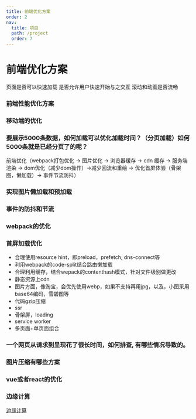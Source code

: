 ```yaml
---
title: 前端优化方案
order: 2
nav:
  title: 项目
  path: /project
  order: 7
---
```


# 前端优化方案
页面是否可以快速加载 是否允许用户快速开始与之交互 滚动和动画是否流畅

### 前端性能优化方案

### 移动端的优化

### 要展示5000条数据，如何加载可以优化加载时间？（分页加载）如何5000条就是已经分页了的呢？

前端优化（webpack打包优化 -> 图片优化 -> 浏览器缓存 -> cdn 缓存 -> 服务端渲染 -> dom优化（减少dom操作）->减少回流和重绘 -> 优化首屏体验（骨架图，懒加载）-> 事件节流防抖）

### 实现图片懒加载和预加载

### 事件的防抖和节流

### webpack的优化

### 首屏加载优化
- 合理使用resource hint，即preload，prefetch, dns-connect等
- 利用webpack的code-split结合路由懒加载
- 合理利用缓存，结合wepack的contenthash模式，针对文件级别做更改
- 静态资源上cdn
- 图片方面，像淘宝，会优先使用webp，如果不支持再用jpg，以及，小图采用base64编码，雪碧图等
- 代码gzip压缩
- ssr
- 骨架屏，loading
- service worker
- 多页面+单页面组合

### 一个网页从请求到呈现花了很长时间，如何排查, 有哪些情况导致的。

### 图片压缩有哪些方案

### vue或者react的优化

### 边缘计算
[边缘计算](https://juejin.cn/post/6844904173788479502)

